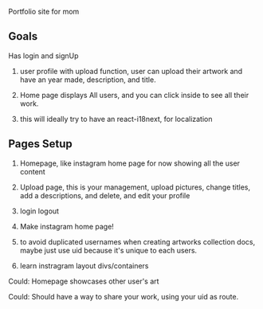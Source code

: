 Portfolio site for mom

## Goals

Has login and signUp

1. user profile with upload function, user can upload their artwork and have an year made, description, and title.

2. Home page displays All users, and you can click inside to see all their work.

3. this will ideally try to have an react-i18next, for localization

## Pages Setup

1. Homepage, like instagram home page for now showing all the user content
2. Upload page, this is your management, upload pictures, change titles, add a descriptions, and delete, and edit your profile
3. login logout

4. Make instagram home page!

5) to avoid duplicated usernames when creating artworks collection docs, maybe just use uid because it's unique to each users.

6) learn instragram layout divs/containers

Could: Homepage showcases other user's art

Could: Should have a way to share your work, using your uid as route.
